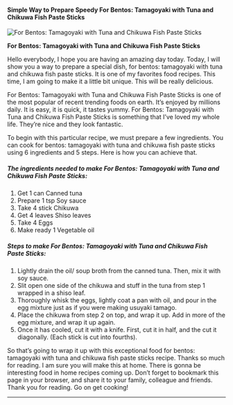             

#### Simple Way to Prepare Speedy For Bentos: Tamagoyaki with Tuna and Chikuwa Fish Paste Sticks

![For Bentos: Tamagoyaki  with Tuna and Chikuwa Fish Paste Sticks](https://img-global.cpcdn.com/recipes/5374988398886912/751x532cq70/for-bentos-tamagoyaki-with-tuna-and-chikuwa-fish-paste-sticks-recipe-main-photo.jpg)

**For Bentos: Tamagoyaki with Tuna and Chikuwa Fish Paste Sticks**

Hello everybody, I hope you are having an amazing day today. Today, I will show you a way to prepare a special dish, for bentos: tamagoyaki with tuna and chikuwa fish paste sticks. It is one of my favorites food recipes. This time, I am going to make it a little bit unique. This will be really delicious.

For Bentos: Tamagoyaki with Tuna and Chikuwa Fish Paste Sticks is one of the most popular of recent trending foods on earth. It’s enjoyed by millions daily. It is easy, it is quick, it tastes yummy. For Bentos: Tamagoyaki with Tuna and Chikuwa Fish Paste Sticks is something that I’ve loved my whole life. They’re nice and they look fantastic.

To begin with this particular recipe, we must prepare a few ingredients. You can cook for bentos: tamagoyaki with tuna and chikuwa fish paste sticks using 6 ingredients and 5 steps. Here is how you can achieve that.

##### The ingredients needed to make For Bentos: Tamagoyaki with Tuna and Chikuwa Fish Paste Sticks:

1.  Get 1 can Canned tuna
2.  Prepare 1 tsp Soy sauce
3.  Take 4 stick Chikuwa
4.  Get 4 leaves Shiso leaves
5.  Take 4 Eggs
6.  Make ready 1 Vegetable oil

##### Steps to make For Bentos: Tamagoyaki with Tuna and Chikuwa Fish Paste Sticks:

1.  Lightly drain the oil/ soup broth from the canned tuna. Then, mix it with soy sauce.
2.  Slit open one side of the chikuwa and stuff in the tuna from step 1 wrapped in a shiso leaf.
3.  Thoroughly whisk the eggs, lightly coat a pan with oil, and pour in the egg mixture just as if you were making usuyaki tamago.
4.  Place the chikuwa from step 2 on top, and wrap it up. Add in more of the egg mixture, and wrap it up again.
5.  Once it has cooled, cut it with a knife. First, cut it in half, and the cut it diagonally. (Each stick is cut into fourths).

So that’s going to wrap it up with this exceptional food for bentos: tamagoyaki with tuna and chikuwa fish paste sticks recipe. Thanks so much for reading. I am sure you will make this at home. There is gonna be interesting food in home recipes coming up. Don’t forget to bookmark this page in your browser, and share it to your family, colleague and friends. Thank you for reading. Go on get cooking!

* * *
